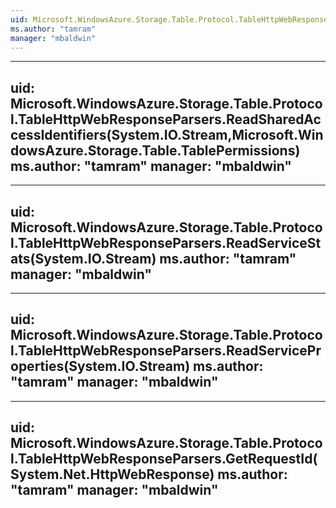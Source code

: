 ```yaml
---
uid: Microsoft.WindowsAzure.Storage.Table.Protocol.TableHttpWebResponseParsers
ms.author: "tamram"
manager: "mbaldwin"
---
```


---
uid: Microsoft.WindowsAzure.Storage.Table.Protocol.TableHttpWebResponseParsers.ReadSharedAccessIdentifiers(System.IO.Stream,Microsoft.WindowsAzure.Storage.Table.TablePermissions)
ms.author: "tamram"
manager: "mbaldwin"
---

---
uid: Microsoft.WindowsAzure.Storage.Table.Protocol.TableHttpWebResponseParsers.ReadServiceStats(System.IO.Stream)
ms.author: "tamram"
manager: "mbaldwin"
---

---
uid: Microsoft.WindowsAzure.Storage.Table.Protocol.TableHttpWebResponseParsers.ReadServiceProperties(System.IO.Stream)
ms.author: "tamram"
manager: "mbaldwin"
---

---
uid: Microsoft.WindowsAzure.Storage.Table.Protocol.TableHttpWebResponseParsers.GetRequestId(System.Net.HttpWebResponse)
ms.author: "tamram"
manager: "mbaldwin"
---
